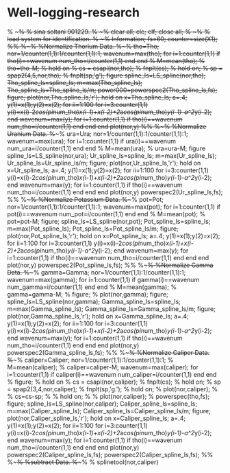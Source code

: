 # Well-logging-research
% ~~~~~~~~~~~~~~~~~~~~~~~%
% sina soltani 901229.
% ~~~~~~~~~~~~~~~~~~~~~~~%
clear all;
clc;
clf;
close all;
% ~~~~~~~~~~~~~~~~~~~~~~~%
% load system for identification.
% ~~~~~~~~~~~~~~~~~~~~~~~%
Information;
fs=60;
counter=size(X1);
%%
%~~~~~~~~~~~~~~~~~~~~~~~%
%Normalize Thorium Data.
%~~~~~~~~~~~~~~~~~~~~~~~%
tho=Tho;
nor=1/counter(1,1):1/counter(1,1):1;
wavenum=max(tho);
for i=1:counter(1,1)
    if tho(i)==wavenum
        num_tho=i/counter(1,1)
    end
end
% M=mean(tho);
% tho=tho-M;
% hold on
% cs = csapi(nor,tho);
% fnplt(cs);
% hold on;
% sp = spap2(4,5,nor,tho);
% fnplt(sp,'g');
figure
spline_ls=LS_spline(nor,tho);
Tho_spline_ls=spline_ls;
m=max(Tho_spline_ls);
Tho_spline_ls=Tho_spline_ls/m;
power000=powerspec2(Tho_spline_ls,fs);
figure;
plot(nor,Tho_spline_ls,'r');
hold on
x=Tho_spline_ls;
a=.4;
y(1)=x(1);y(2)=x(2);
for ii=1:100
    for i=3:counter(1,1)
        y(i)=x(i)-2*cos(pi*num_tho)*x(i-1)+x(i-2)+2*a*cos(pi*num_tho)*y(i-1)-a^2*y(i-2);
    end
    wavenum=max(y);
    for i=1:counter(1,1)
        if tho(i)==wavenum
            num_tho=i/counter(1,1)
        end
    end
end
plot(nor,y)
%%
%~~~~~~~~~~~~~~~~~~~~~~~%
%Normalize Uranium Data.
%~~~~~~~~~~~~~~~~~~~~~~~%
ura=Ura;
nor=1/counter(1,1):1/counter(1,1):1;
wavenum=max(ura);
for i=1:counter(1,1)
    if ura(i)==wavenum
        num_ura=i/counter(1,1)
    end
end
% M=mean(ura);
% ura=ura-M;
figure
spline_ls=LS_spline(nor,ura);
Ur_spline_ls=spline_ls;
m=max(Ur_spline_ls);
Ur_spline_ls=Ur_spline_ls/m;
figure;
plot(nor,Ur_spline_ls,'r');
hold on
x=Ur_spline_ls;
a=.4;
y(1)=x(1);y(2)=x(2);
for ii=1:100
    for i=3:counter(1,1)
        y(i)=x(i)-2*cos(pi*num_tho)*x(i-1)+x(i-2)+2*a*cos(pi*num_tho)*y(i-1)-a^2*y(i-2);
    end
    wavenum=max(y);
    for i=1:counter(1,1)
        if tho(i)==wavenum
            num_tho=i/counter(1,1)
        end
    end
end
plot(nor,y)
powerspec2(Ur_spline_ls,fs);
%%
%~~~~~~~~~~~~~~~~~~~~~~~%
%Normalize Potassium Data.
%~~~~~~~~~~~~~~~~~~~~~~~%
pot=Pot;
nor=1/counter(1,1):1/counter(1,1):1;
wavenum=max(pot);
for i=1:counter(1,1)
    if pot(i)==wavenum
        num_pot=i/counter(1,1)
    end
end
% M=mean(pot);
% pot=pot-M;
figure;
spline_ls=LS_spline(nor,pot);
Pot_spline_ls=spline_ls;
m=max(Pot_spline_ls);
Pot_spline_ls=Pot_spline_ls/m;
figure;
plot(nor,Pot_spline_ls,'r');
hold on
x=Pot_spline_ls;
a=.4;
y(1)=x(1);y(2)=x(2);
for ii=1:100
    for i=3:counter(1,1)
        y(i)=x(i)-2*cos(pi*num_tho)*x(i-1)+x(i-2)+2*a*cos(pi*num_tho)*y(i-1)-a^2*y(i-2);
    end
    wavenum=max(y);
    for i=1:counter(1,1)
        if tho(i)==wavenum
            num_tho=i/counter(1,1)
        end
    end
end
plot(nor,y)
powerspec2(Pot_spline_ls,fs);
%%
%~~~~~~~~~~~~~~~~~~~~~~~%
%Normalize Gamma Data.
%~~~~~~~~~~~~~~~~~~~~~~~%
gamma=Gamma;
nor=1/counter(1,1):1/counter(1,1):1;
wavenum=max(gamma);
for i=1:counter(1,1)
    if gamma(i)==wavenum
        num_gamma=i/counter(1,1)
    end
end
% M=mean(gamma);
% gamma=gamma-M;
% figure;
% plot(nor,gamma);
figure;
spline_ls=LS_spline(nor,gamma);
Gamma_spline_ls=spline_ls;
m=max(Gamma_spline_ls);
Gamma_spline_ls=Gamma_spline_ls/m;
figure;
plot(nor,Gamma_spline_ls,'r');
hold on
x=Gamma_spline_ls;
a=.4;
y(1)=x(1);y(2)=x(2);
for ii=1:100
    for i=3:counter(1,1)
        y(i)=x(i)-2*cos(pi*num_tho)*x(i-1)+x(i-2)+2*a*cos(pi*num_tho)*y(i-1)-a^2*y(i-2);
    end
    wavenum=max(y);
    for i=1:counter(1,1)
        if tho(i)==wavenum
            num_tho=i/counter(1,1)
        end
    end
end
plot(nor,y)
powerspec2(Gamma_spline_ls,fs);
%%
%~~~~~~~~~~~~~~~~~~~~~~~%
%Normalize Caliper Data.
%~~~~~~~~~~~~~~~~~~~~~~~%
caliper=Caliper;
nor=1/counter(1,1):1/counter(1,1):1;
% M=mean(caliper);
% caliper=caliper-M;
wavenum=max(caliper);
for i=1:counter(1,1)
    if caliper(i)==wavenum
        num_caliper=i/counter(1,1)
    end
end
% figure;
% hold on
% cs = csapi(nor,caliper);
% fnplt(cs);
% hold on;
% sp = spap2(3,4,nor,caliper);
% fnplt(sp,'g.');
% hold on;
% plot(nor,caliper);
% % cs=cs-sp;
% % hold on;
% % plot(nor,caliper);
% powerspec(tho,fs);
figure;
spline_ls=LS_spline(nor,caliper);
Caliper_spline_ls=spline_ls;
m=max(Caliper_spline_ls);
Caliper_spline_ls=Caliper_spline_ls/m;
figure;
plot(nor,Caliper_spline_ls,'r');
hold on
x=Caliper_spline_ls;
a=.4;
y(1)=x(1);y(2)=x(2);
for ii=1:100
    for i=3:counter(1,1)
        y(i)=x(i)-2*cos(pi*num_tho)*x(i-1)+x(i-2)+2*a*cos(pi*num_tho)*y(i-1)-a^2*y(i-2);
    end
    wavenum=max(y);
    for i=1:counter(1,1)
        if tho(i)==wavenum
            num_tho=i/counter(1,1)
        end
    end
end
plot(nor,y)
powerspec2(Caliper_spline_ls,fs);
powerspec2(Caliper_spline_ls,fs);
%%
%~~~~~~~~~~~~~~~~~~~~~~~%
%subtract Data.
%~~~~~~~~~~~~~~~~~~~~~~~%
% splinetool(nor,caliper)
